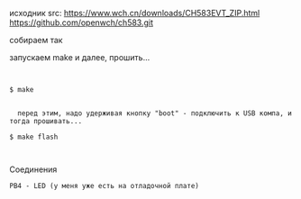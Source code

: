 
исходник 
src:
 https://www.wch.cn/downloads/CH583EVT_ZIP.html 
 https://github.com/openwch/ch583.git



собираем так

запускаем make
и далее, прошить...


~~~


$ make


  перед этим, надо удерживая кнопку "boot" - подключить к USB компа, и тогда прошивать...

$ make flash



~~~


Соединения
~~~
PB4 - LED (у меня уже есть на отладочной плате)

~~~